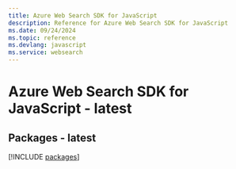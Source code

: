 ```yaml
---
title: Azure Web Search SDK for JavaScript
description: Reference for Azure Web Search SDK for JavaScript
ms.date: 09/24/2024
ms.topic: reference
ms.devlang: javascript
ms.service: websearch
---
```

# Azure Web Search SDK for JavaScript - latest
## Packages - latest
[!INCLUDE [packages](web-search-index.md)]